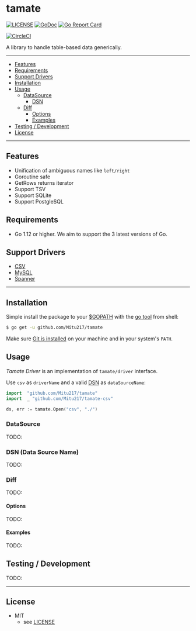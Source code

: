 # tamate

[![LICENSE](https://img.shields.io/badge/license-MIT-blue.svg)](LICENSE)
[![GoDoc](https://godoc.org/github.com/Mitu217/tamate?status.svg)](https://godoc.org/github.com/Mitu217/tamate)
[![Go Report Card](https://goreportcard.com/badge/github.com/Mitu217/tamate)](https://goreportcard.com/report/github.com/Mitu217/tamate)

[![CircleCI](https://circleci.com/gh/Mitu217/tamate.svg?style=svg)](https://circleci.com/gh/Mitu217/tamate)

A library to handle table-based data generically.

---------------------------------------

  * [Features](#features)
  * [Requirements](#requirements)
  * [Support Drivers](#support-drivers)
  * [Installation](#installation)
  * [Usage](#usage)
    * [DataSource](#datasource)
      * [DSN](#dsn-data-source-name)
    * [Diff](#dsn-data-source-name)
      * [Options](#diff-options)
      * [Examples](#examples)
  * [Testing / Development](#testing--development)
  * [License](#license)

---------------------------------------

## Features
 * Unification of ambiguous names like `left/right`
 * Goroutine safe
 * GetRows returns iterator
 * Support TSV
 * Support SQLite
 * Support PostgleSQL

## Requirements
 * Go 1.12 or higher. We aim to support the 3 latest versions of Go.

## Support Drivers
- [CSV](https://github.com/Mitu217/tamate-csv)
- [MySQL](https://github.com/Mitu217/tamate-mysql)
- [Spanner](https://github.com/Mitu217/tamate-spanner)

---------------------------------------

## Installation
Simple install the package to your [$GOPATH](https://github.com/golang/go/wiki/GOPATH "GOPATH") with the [go tool](https://golang.org/cmd/go/ "go command") from shell:
```bash
$ go get -u github.com/Mitu217/tamate
```
Make sure [Git is installed](https://git-scm.com/downloads) on your machine and in your system's `PATH`.

## Usage
_Tamate Driver_ is an implementation of `tamate/driver` interface.

Use `csv` as `driverName` and a valid [DSN](#dsn-data-source-name)  as `dataSourceName`:
```go
import  "github.com/Mitu217/tamate"
import  _ "github.com/Mitu217/tamate-csv"

ds, err := tamate.Open("csv", "./")
```

### DataSource

TODO:

### DSN (Data Source Name)

TODO:

### Diff

TODO:

#### Options

TODO:

#### Examples

TODO:

## Testing / Development

TODO:

---------------------------------------

## License
* MIT
    * see [LICENSE](./LICENSE)
